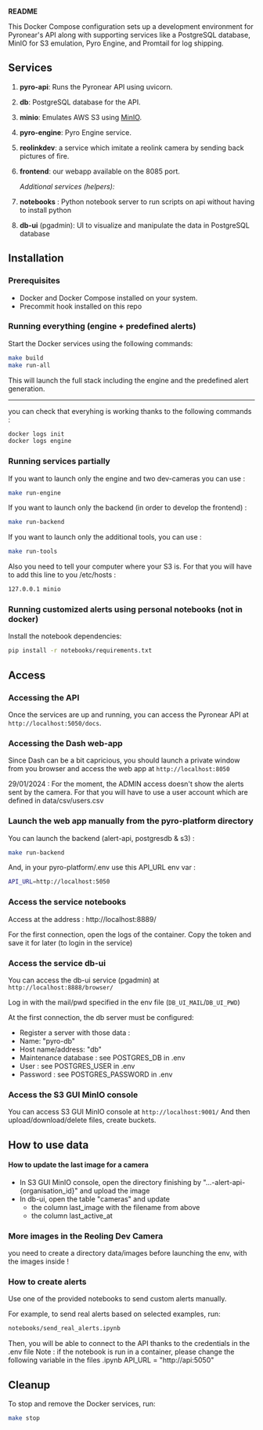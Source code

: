**README**

This Docker Compose configuration sets up a development environment for Pyronear's API along with supporting services like a PostgreSQL database, MinIO for S3 emulation, Pyro Engine, and Promtail for log shipping.

## Services
1. **pyro-api**: Runs the Pyronear API using uvicorn.
2. **db**: PostgreSQL database for the API.
3. **minio**: Emulates AWS S3 using [MinIO](https://github.com/minio/minio).
4. **pyro-engine**: Pyro Engine service.
5. **reolinkdev**: a service which imitate a reolink camera by sending back pictures of fire.
6. **frontend**: our webapp available on the 8085 port.


   _Additional services (helpers):_
7. **notebooks** : Python notebook server to run scripts on api without having to install python
8. **db-ui** (pgadmin): UI to visualize and manipulate the data in PostgreSQL database

## Installation
### Prerequisites
- Docker and Docker Compose installed on your system.
- Precommit hook installed on this repo

### Running everything (engine + predefined alerts)

Start the Docker services using the following commands:

```bash
make build
make run-all
```

This will launch the full stack including the engine and the predefined alert generation.

---

you can check that everyhing is working thanks to the following commands :
```bash
docker logs init
docker logs engine
```


### Running services partially
If you want to launch only the engine and two dev-cameras you can use :
```bash
make run-engine
```

If you want to launch only the backend (in order to develop the frontend) :
```bash
make run-backend
```

If you want to launch only the additional tools, you can use :
```bash
make run-tools
```

Also you need to tell your computer where your S3 is.
For that you will have to add this line to you /etc/hosts :

```bash
127.0.0.1 minio
```

### Running customized alerts using personal notebooks (not in docker)

Install the notebook dependencies:

```bash
pip install -r notebooks/requirements.txt
```


## Access
### Accessing the API
Once the services are up and running, you can access the Pyronear API at `http://localhost:5050/docs`.


### Accessing the Dash web-app

Since Dash can be a bit capricious, you should launch a private window from you browser and access the web app at `http://localhost:8050`

29/01/2024 : For the moment, the ADMIN access doesn't show the alerts sent by the camera. For that you will have to use a user account which are defined in data/csv/users.csv

### Launch the web app manually from the pyro-platform directory

You can launch the backend (alert-api, postgresdb & s3) :

```bash
make run-backend
```

And, in your pyro-platform/.env use this API_URL env var :
```bash
API_URL=http://localhost:5050
```

### Access the service notebooks
Access at the address :  http://localhost:8889/

For the first connection, open the logs of the container.
Copy the token and save it for later (to login in the service)


### Access the service db-ui
You can access the db-ui service (pgadmin) at `http://localhost:8888/browser/`

Log in with the mail/pwd specified in the env file (`DB_UI_MAIL`/`DB_UI_PWD`)

At the first connection, the db server must be configured:
- Register a server with those data :
- Name: "pyro-db"
- Host name/address: "db"
- Maintenance database : see POSTGRES_DB in .env
- User : see POSTGRES_USER in .env
- Password : see POSTGRES_PASSWORD in .env

### Access the S3 GUI MinIO console
You can access S3 GUI MinIO console at `http://localhost:9001/`
And then upload/download/delete files, create buckets.

## How to use data
#### How to update the last image for a camera
- In S3 GUI MinIO console, open the directory finishing by "...-alert-api-{organisation_id}" and upload the image
- In db-ui, open the table "cameras" and update
    - the column last_image with the filename from above
    - the column last_active_at

### More images in the Reoling Dev Camera
you need to create a directory data/images before launching the env, with the images inside !

### How to create alerts
Use one of the provided notebooks to send custom alerts manually.

For example, to send real alerts based on selected examples, run:

```bash
notebooks/send_real_alerts.ipynb
```

Then, you will be able to connect to the API thanks to the credentials in the .env file
Note : if the notebook is run in a container, please change the following variable
in the files .ipynb
API_URL = "http://api:5050"

## Cleanup
To stop and remove the Docker services, run:
```bash
make stop
```
